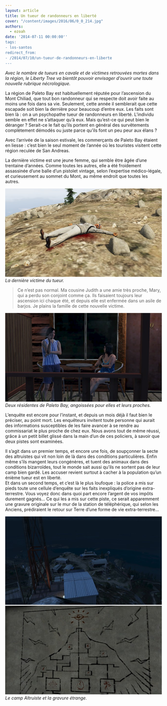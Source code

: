 ```yaml
---
layout: article
title: Un tueur de randonneurs en liberté
cover: "/content/images/2016/06/0_0_214.jpg"
authors:
  - ezoah
date: '2014-07-11 00:00:00''
tags:
- los-santos
redirect_from:
- /2014/07/10/un-tueur-de-randonneurs-en-liberte
---
```


_Avec le nombre de tueurs en cavale et de victimes retrouvées mortes dans la région, le Liberty Tree va bientôt pouvoir envisager d'ouvrir une toute nouvelle rubrique nécrologique._

La région de Paleto Bay est habituellement réputée pour l’ascension du Mont Chiliad, que tout bon randonneur qui se respecte doit avoir faite au moins une fois dans sa vie. Seulement, cette année il semblerait que cette escapade soit bien la dernière pour beaucoup d’entre eux. Les faits sont bien là : on a un psychopathe tueur de randonneurs en liberté. L’individu semble en effet ne s’attaquer qu’à eux. Mais qu’est-ce qui peut bien le déranger ? Serait-ce le fait qu’ils portent en général des survêtements complètement démodés ou juste parce qu’ils font un peu peur aux élans ?

Avec l’arrivée de la saison estivale, les commerçants de Paleto Bay étaient en liesse : c’est bien le seul moment de l’année où les touristes visitent cette région reculée de San Andreas.

La dernière victime est une jeune femme, qui semble être âgée d’une trentaine d’années. Comme toutes les autres, elle a été froidement assassinée d’une balle d’un pistolet vintage, selon l’expertise médico-légale, et curieusement au sommet du Mont, au même endroit que toutes les autres.

![La dernière victime du tueur.](/content/images/2016/06/0_0_215.jpg)
_La dernière victime du tueur._

> Ce n’est pas normal. Ma cousine Judith a une amie très proche, Mary, qui a perdu son conjoint comme ça. Ils faisaient toujours leur ascension ici chaque été, et depuis elle est enfermée dans un asile de barjos. Je plains la famille de cette nouvelle victime.

![Deux résidentes de Paleto Bay, angoissées pour elles et leurs proches.](/content/images/2016/06/0_0_216.jpg)
_Deux résidentes de Paleto Bay, angoissées pour elles et leurs proches._

L’enquête est encore pour l’instant, et depuis un mois déjà il faut bien le préciser, au point mort. Les enquêteurs invitent toute personne qui aurait des informations susceptibles de les faire avancer à se rendre au commissariat le plus proche de chez eux. Nous avons tout de même réussi, grâce à un petit billet glissé dans la main d’un de ces policiers, à savoir que deux pistes sont examinées.

Il s’agit dans un premier temps, et encore une fois, de soupçonner la secte des altruistes qui vit non loin de là dans des conditions particulières. Enfin même s’ils mangent leurs congénères, et tuent des animaux dans des conditions bizarroïdes, tout le monde sait aussi qu’ils ne sortent pas de leur camp bien gardé. Les accuser revient surtout à cacher à la population qu’un énième tueur est en liberté.  
Et dans un second temps, et c’est là le plus loufoque : la police a mis sur pieds toute une cellule d’enquête sur les faits inexpliqués d’origine extra-terrestre. Vous voyez donc dans quoi part encore l’argent de vos impôts durement gagnés… Ce qui les a mis sur cette piste, ce serait apparemment une gravure originale sur le mur de la station de téléphérique, qui selon les Anciens, prédiraient le retour sur Terre d’une forme de vie extra-terrestre…

![](/content/images/2016/06/0_0_217.jpg)
![Le camp Altruiste et la gravure étrange.](/content/images/2016/06/0_0_218.jpg)
_Le camp Altruiste et la gravure étrange._